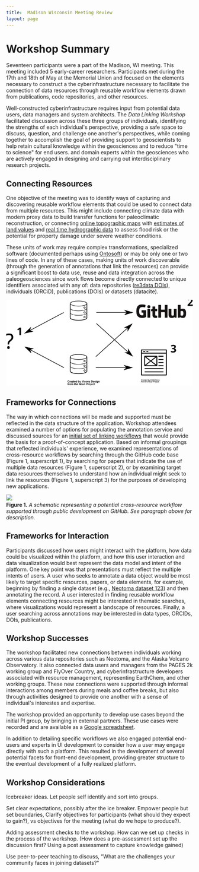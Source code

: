 ```yaml
---
title:  Madison Wisconsin Meeting Review
layout: page
---
```


# Workshop Summary

Seventeen participants were a part of the Madison, WI meeting. This meeting included 5 early-career researchers.  Participants met during the 17th and 18th of May at the Memorial Union and focused on the elements necessary to construct a the cyberinfrastructure necessary to facilitate the connection of data resources through reusable workflow elements drawn from publications, code repositories, and other resources.

Well-constructed cyberinfrastructure requires input from potential data users, data managers and system architects. The *Data Linking Workshop* facilitated discussion across these three groups of individuals, identifying the strengths of each individual's perspective, providing a safe space to discuss, question, and challenge one another's perspectives, while coming together to accomplish the goal of providing support to geoscientists to help retain cultural knowledge within the geosciences and to reduce "time to science" for end users. and domain experts within the geosciences who are actively engaged in designing and carrying out interdisciplinary research projects.

## Connecting Resources

One objective of the meeting was to identify ways of capturing and discovering reusable workflow elements that could be used to connect data from multiple resources.  This might include connecting climate data with modern proxy data to build transfer functions for paleoclimatic reconstruction, or connecting [online topographic maps]() with [estimates of land values]() and [real time hydrographic data]() to assess flood risk or the potential for property damage under severe weather conditions.

These units of work may require complex transformations, specialized software (documented perhaps using [Ontosoft](http://ontosoft.org)) or may be only one or two lines of code.  In any of these cases, making units of work discoverable (through the generation of annotations that link the resources) can provide a significant boost to data use, reuse and data integration across the paleogeosciences since work flows become directly connected to unique identifiers associated with any of: data repositories ([re3data DOIs](http://re3data.org)), individuals (ORCiD), publications (DOIs) or datasets (datacite).

<img src="images/throughput_resourcedescr.svg">

## Frameworks for Connections

The way in which connections will be made and supported must be reflected in the data structure of the application. Workshop attendees examined a number of options for populating the annotation service and discussed sources for an [initial set of linking workflows](http://throughput-ec.github.com/throughputdb/populate) that would provide the basis for a proof-of-concept application.  Based on informal groupings that reflected individuals' experience, we examined representations of cross-resource workflows by searching through the GitHub code base (Figure 1, superscript 1), by searching for papers that indicate the use of multiple data resources (Figure 1, superscript 2), or by examining target data resources themselves to understand how an individual might seek to link the resources (Figure 1, superscript 3) for the purposes of developing new applications.

<img src="../../../images/throughput_resourcedescr.svg" width="400px"><br>
<strong>Figure 1.</strong> <em>A schematic representing a potential cross-resource workflow supported through public development on GitHub.  See paragraph above for description.</em>

## Frameworks for Interaction

Participants discussed how users might interact with the platform, how data could be visualized within the platform, and how this user interaction and data visualization would best represent the data model and intent of the platform.  One key point was that presentations must reflect the multiple intents of users.  A user who seeks to annotate a data object would be most likely to target specific resources, papers, or data elements, for example, beginning by finding a single dataset (e.g., [Neotoma dataset 123](http://data.neotomadb.org/datasets/123)) and then annotating the record.  A user interested in finding reusable workflow elements connecting resources might be interested in thematic searches, where visualizations would represent a landscape of resources.  Finally, a user searching across annotations may be interested in data types, ORCIDs, DOIs, publications.

## Workshop Successes

The workshop facilitated new connections between individuals working across various data repositories such as Neotoma, and the Alaska Volcano Observatory.  It also connected data users and managers from the PAGES 2k working group and FlyOver Country, and cyberinfrastructure developers associated with resource management, representing EarthChem, and other working groups.  These new connections were supported through informal interactions among members during meals and coffee breaks, but also through activities designed to provide one another with a sense of individual's interestes and expertise.

The workshop provided an opportunity to develop use cases beyond the initial PI group, by bringing in external partners.  These use cases were recorded and are available as a [Google spreadsheet]().

In addition to detailing specific workflows we also engaged potential end-users and experts in UI development to consider how a user may engage directly with such a platform.  This resulted in the development of several potential facets for front-end development, providing greater structure to the eventual development of a fully realized platform.

## Workshop Considerations

Icebreaker ideas.  Let people self identify and sort into groups.

Set clear expectations, possibly after the ice breaker.  Empower people but set boundaries, Clarify objectives for participants (what should they expect to gain?), vs objectives for the meeting (what do we hope to produce?).

Adding assessment checks to the workshop.  How can we set up checks in the process of the workshop.  (How does a pre-assessment set up the discussion first?  Using a post assessment to capture knowledge gained)

Use peer-to-peer teaching to discuss, "What are the challenges your community faces in joining datasets?"
